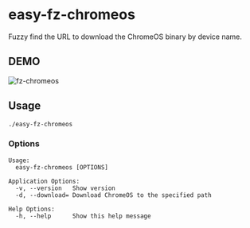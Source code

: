 # easy-fz-chromeos

Fuzzy find the URL to download the ChromeOS binary by device name.

## DEMO
![fz-chromeos](https://user-images.githubusercontent.com/63180765/156784887-a947ee83-39bd-46c6-8c98-2e9523295dc5.gif)

## Usage
```
./easy-fz-chromeos
```

### Options
```
Usage:
  easy-fz-chromeos [OPTIONS]

Application Options:
  -v, --version   Show version
  -d, --download= Download ChromeOS to the specified path

Help Options:
  -h, --help      Show this help message
```
